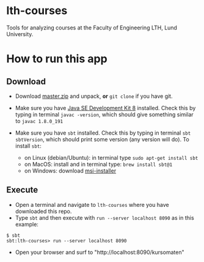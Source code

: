 # lth-courses

Tools for analyzing courses at the Faculty of Engineering LTH, Lund University.

# How to run this app

## Download

  * Download [master.zip](https://github.com/lunduniversity/lth-courses/archive/master.zip) and unpack, **or** `git clone` if you have git.

  * Make sure you have [Java SE Development Kit 8](http://www.oracle.com/technetwork/java/javase/downloads/jdk8-downloads-2133151.html) installed. Check this by typing in terminal `javac -version`, which should give something similar to `javac 1.8.0_191`

  * Make sure you have `sbt` installed. Check this by typing in terminal `sbt sbtVersion`, which should print some version (any version will do). To install `sbt`:
      - on Linux (debian/Ubuntu): in terminal type `sudo apt-get install sbt`
      - on MacOS: install  and in terminal type: `brew install sbt@1`
      - on Windows: download [msi-installer](https://piccolo.link/sbt-1.2.8.msi)

## Execute

  * Open a terminal and navigate to `lth-courses` where you have downloaded this repo.
  * Type `sbt` and then execute with `run --server localhost 8090` as in this example:
```
$ sbt
sbt:lth-courses> run --server localhost 8090
```
  * Open your browser and surf to "http://localhost:8090/kursomaten"
